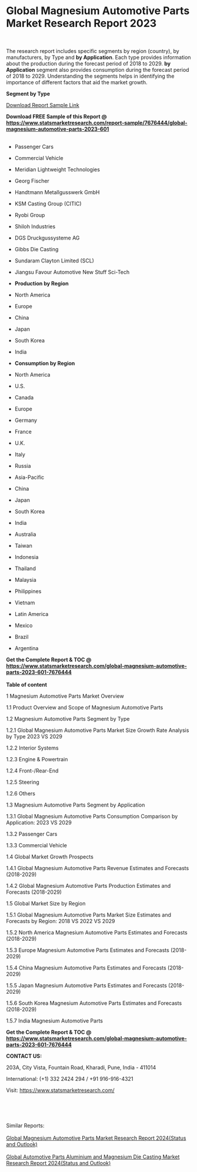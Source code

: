 <h1>Global Magnesium Automotive Parts Market Research Report 2023</h1><br/><p>The research report includes specific segments by region (country), by manufacturers, by Type and <strong>by Application</strong>. Each type provides information about the production during the forecast period of 2018 to 2029. <strong>by Application</strong> segment also provides consumption during the forecast period of 2018 to 2029. Understanding the segments helps in identifying the importance of different factors that aid the market growth.</p><p>
 
 <strong><strong>Segment by Type</strong></strong></p><p><a href="https://www.statsmarketresearch.com/download-free-sample/7676444/global-magnesium-automotive-parts-2023-601">Download Report Sample Link</a></p><div><b>Download FREE Sample of this Report @ <a href="https://www.statsmarketresearch.com/download-free-sample/7676444/global-magnesium-automotive-parts-2023-601">https://www.statsmarketresearch.com/report-sample/7676444/global-magnesium-automotive-parts-2023-601</a></b></div><br><p>
 
 </p><p>
 
 </p><ul><p></p><li>Passenger Cars</li><p></p><li>Commercial Vehicle</li><p></p></ul><p>
 
 </p><p>
 
 </p><ul><p></p><li>Meridian Lightweight Technologies</li><p></p><li>Georg Fischer</li><p></p><li>Handtmann Metallgusswerk GmbH</li><p></p><li>KSM Casting Group (CITIC)</li><p></p><li>Ryobi Group</li><p></p><li>Shiloh Industries</li><p></p><li>DGS Druckgussysteme AG</li><p></p><li>Gibbs Die Casting</li><p></p><li>Sundaram Clayton Limited (SCL)</li><p></p><li>Jiangsu Favour Automotive New Stuff Sci-Tech</li><p></p><li><strong>Production by Region</strong></li><p></p><li>North America</li><p></p><li>Europe</li><p></p><li>China</li><p></p><li>Japan</li><p></p><li>South Korea</li><p></p><li>India</li><p></p><li><strong>Consumption by Region</strong></li><p></p><li>North America</li><p></p><li>U.S.</li><p></p><li>Canada</li><p></p><li>Europe</li><p></p><li>Germany</li><p></p><li>France</li><p></p><li>U.K.</li><p></p><li>Italy</li><p></p><li>Russia</li><p></p><li>Asia-Pacific</li><p></p><li>China</li><p></p><li>Japan</li><p></p><li>South Korea</li><p></p><li>India</li><p></p><li>Australia</li><p></p><li>Taiwan</li><p></p><li>Indonesia</li><p></p><li>Thailand</li><p></p><li>Malaysia</li><p></p><li>Philippines</li><p></p><li>Vietnam</li><p></p><li>Latin America</li><p></p><li>Mexico</li><p></p><li>Brazil</li><p></p><li>Argentina</li><p></p></ul><div><b>Get the Complete Report & TOC @ <a href="https://www.statsmarketresearch.com/global-magnesium-automotive-parts-2023-601-7676444">https://www.statsmarketresearch.com/global-magnesium-automotive-parts-2023-601-7676444</a></b></div><br><b>Table of content</b><p>1 Magnesium Automotive Parts Market Overview<br />
 
  1.1 Product Overview and Scope of Magnesium Automotive Parts<br />
 
  1.2 Magnesium Automotive Parts Segment by Type<br />
 
  1.2.1 Global Magnesium Automotive Parts Market Size Growth Rate Analysis by Type 2023 VS 2029<br />
 
  1.2.2 Interior Systems<br />
 
  1.2.3 Engine & Powertrain<br />
 
  1.2.4 Front-/Rear-End<br />
 
  1.2.5 Steering<br />
 
  1.2.6 Others<br />
 
  1.3 Magnesium Automotive Parts Segment by Application<br />
 
  1.3.1 Global Magnesium Automotive Parts Consumption Comparison by Application: 2023 VS 2029<br />
 
  1.3.2 Passenger Cars<br />
 
  1.3.3 Commercial Vehicle<br />
 
  1.4 Global Market Growth Prospects<br />
 
  1.4.1 Global Magnesium Automotive Parts Revenue Estimates and Forecasts (2018-2029)<br />
 
  1.4.2 Global Magnesium Automotive Parts Production Estimates and Forecasts (2018-2029)<br />
 
  1.5 Global Market Size by Region<br />
 
  1.5.1 Global Magnesium Automotive Parts Market Size Estimates and Forecasts by Region: 2018 VS 2022 VS 2029<br />
 
  1.5.2 North America Magnesium Automotive Parts Estimates and Forecasts (2018-2029)<br />
 
  1.5.3 Europe Magnesium Automotive Parts Estimates and Forecasts (2018-2029)<br />
 
  1.5.4 China Magnesium Automotive Parts Estimates and Forecasts (2018-2029)<br />
 
  1.5.5 Japan Magnesium Automotive Parts Estimates and Forecasts (2018-2029)<br />
 
  1.5.6 South Korea Magnesium Automotive Parts Estimates and Forecasts (2018-2029)<br />
 
  1.5.7 India Magnesium Automotive Parts<br><div><b>Get the Complete Report & TOC @ <a href="https://www.statsmarketresearch.com/global-magnesium-automotive-parts-2023-601-7676444">https://www.statsmarketresearch.com/global-magnesium-automotive-parts-2023-601-7676444</a></b></div></p>
 
 <b>CONTACT US:</b><br>
 
 203A, City Vista, Fountain Road, Kharadi, Pune, India - 411014 <br>
 
 International: (+1) 332 2424 294 / +91 916-916-4321<br>
 
 Visit: <a href="https://www.statsmarketresearch.com/">https://www.statsmarketresearch.com/</a>
 
 <br>
 
 <br><br>Similar Reports: <br><br><a href="https://www.statsmarketresearch.com/global-magnesium-automotive-parts-2024-172-8007027">Global Magnesium Automotive Parts Market Research Report 2024(Status and Outlook)</a><br><br><a href="https://www.statsmarketresearch.com/global-automotive-parts-aluminium-magnesium-die-casting-2024-333-7996473">Global Automotive Parts Aluminium and Magnesium Die Casting Market Research Report 2024(Status and Outlook)</a><br><br>